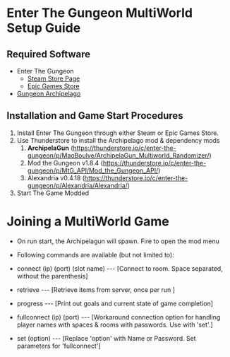 # Enter The Gungeon MultiWorld Setup Guide

## Required Software

- Enter The Gungeon
  - [Steam Store Page](https://store.steampowered.com/app/311690/Enter_the_Gungeon/)
  - [Epic Games Store](https://store.epicgames.com/en-US/p/enter-the-gungeon)
- [Gungeon Archipelago](https://thunderstore.io/c/enter-the-gungeon/p/GungeonArchipelago/Gungeon_Archipelago/)

## Installation and Game Start Procedures

1. Install Enter The Gungeon through either Steam or Epic Games Store.
2. Use Thunderstore to install the Archipelago mod & dependency mods
   1. **ArchipelaGun** (https://thunderstore.io/c/enter-the-gungeon/p/MaoBoulve/ArchipelaGun_Multiworld_Randomizer/)
   2. Mod the Gungeon v1.8.4 (https://thunderstore.io/c/enter-the-gungeon/p/MtG_API/Mod_the_Gungeon_API/)
   3. Alexandria v0.4.18 (https://thunderstore.io/c/enter-the-gungeon/p/Alexandria/Alexandria/)
3. Start The Game Modded

# Joining a MultiWorld Game

* On run start, the Archipelagun will spawn. Fire to open the mod menu
 
 * Following commands are available (but not limited to):
 * connect (ip) (port) (slot name) --- [Connect to room. Space separated, without the parenthesis]
 * retrieve --- [Retrieve items from server, once per run ]
 * progress --- [Print out goals and current state of game completion]
 
 * fullconnect (ip) (port) --- [Workaround connection option for handling player names with spaces & rooms with passwords. Use with 'set'.]
 * set (option) --- [Replace 'option' with Name or Password. Set parameters for 'fullconnect']